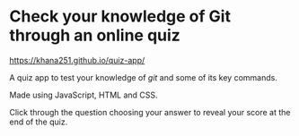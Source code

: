 # Check your knowledge of Git through an online quiz 

https://khana251.github.io/quiz-app/

A quiz app to test your knowledge of *git* and some of its key commands.

Made using JavaScript, HTML and CSS. 

Click through the question choosing your answer to reveal your score at the end of the quiz.
